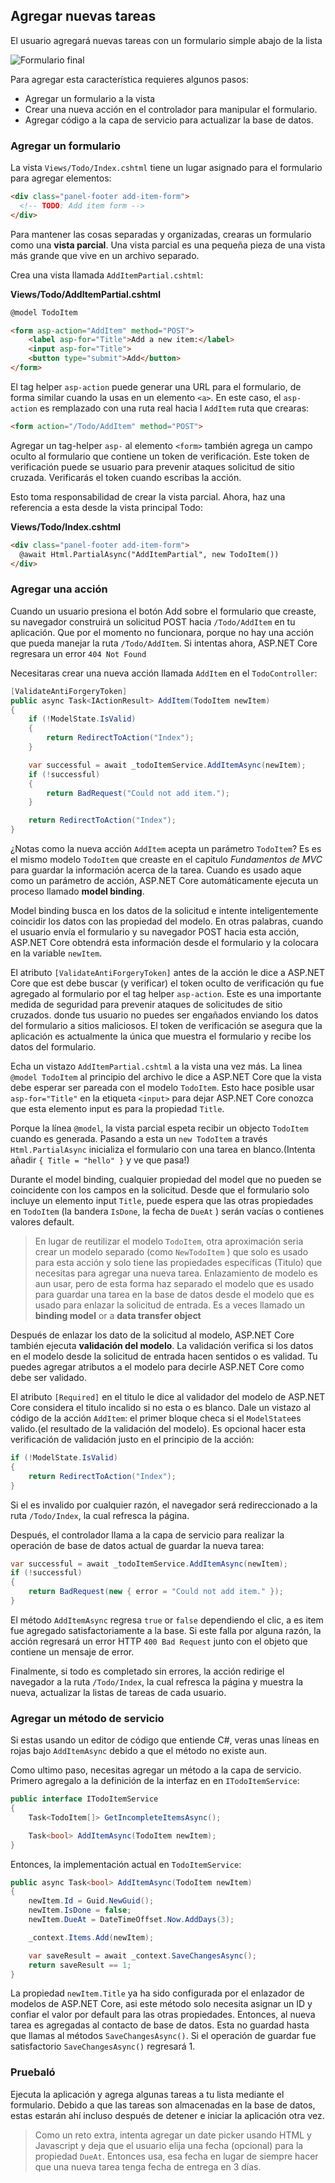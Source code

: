 ## Agregar nuevas tareas

El usuario agregará nuevas tareas con un formulario simple abajo de la lista

![Formulario final](final-form.png)

Para agregar esta característica requieres algunos pasos:

* Agregar un formulario a la vista
* Crear una nueva acción en el controlador para manipular el formulario.
* Agregar código a la capa de servicio para actualizar la base de datos.

### Agregar un formulario

La vista `Views/Todo/Index.cshtml` tiene un lugar asignado para el formulario para agregar elementos:

```html
<div class="panel-footer add-item-form">
  <!-- TODO: Add item form -->
</div>
```

Para mantener las cosas separadas y organizadas, crearas un formulario como una **vista parcial**. Una vista parcial es una pequeña pieza de una vista más grande que vive en un archivo separado.

Crea una vista llamada `AddItemPartial.cshtml`:

**Views/Todo/AddItemPartial.cshtml**

```html
@model TodoItem

<form asp-action="AddItem" method="POST">
    <label asp-for="Title">Add a new item:</label>
    <input asp-for="Title">
    <button type="submit">Add</button>
</form>
```

El tag helper `asp-action` puede generar una URL para el formulario, de forma similar cuando la usas en un elemento `<a>`. En este caso, el `asp-action` es remplazado con una ruta real hacia l `AddItem` ruta que crearas:

```html
<form action="/Todo/AddItem" method="POST">
```

Agregar un tag-helper `asp-` al elemento `<form>` también agrega un campo oculto al formulario que contiene un token de verificación. Este token de verificación puede se usuario para prevenir ataques solicitud de sitio cruzada. Verificarás el token cuando escribas la acción.

Esto toma responsabilidad de crear la vista parcial. Ahora, haz una referencia a esta desde la vista principal Todo:

**Views/Todo/Index.cshtml**

```html
<div class="panel-footer add-item-form">
  @await Html.PartialAsync("AddItemPartial", new TodoItem())
</div>
```

### Agregar una acción

Cuando un usuario presiona el botón Add sobre el formulario que creaste, su navegador construirá un solicitud POST hacia `/Todo/AddItem` en tu aplicación. Que por el momento no funcionara, porque no hay una acción que pueda manejar la ruta `/Todo/AddItem`. Si intentas ahora, ASP.NET Core regresara un error `404 Not Found`

Necesitaras crear una nueva acción llamada `AddItem` en el `TodoController`:

```csharp
[ValidateAntiForgeryToken]
public async Task<IActionResult> AddItem(TodoItem newItem)
{
    if (!ModelState.IsValid)
    {
        return RedirectToAction("Index");
    }

    var successful = await _todoItemService.AddItemAsync(newItem);
    if (!successful)
    {
        return BadRequest("Could not add item.");
    }

    return RedirectToAction("Index");
}
```

¿Notas como la nueva acción `AddItem` acepta un parámetro `TodoItem`? Es es el mismo modelo `TodoItem` que creaste en el capitulo _Fundamentos de MVC_ para guardar la información acerca de la tarea. Cuando es usado aque como un parámetro de acción, ASP.NET Core automáticamente ejecuta un proceso llamado **model binding**.

Model binding busca en los datos de la solicitud e intente inteligentemente coincidir los datos con las propiedad del modelo. En otras palabras, cuando el usuario envía el formulario y su navegador POST hacia esta acción, ASP.NET Core obtendrá esta información desde el formulario y la colocara en la variable `newItem`.

El atributo `[ValidateAntiForgeryToken]` antes de la acción le dice a ASP.NET Core que est debe buscar (y verificar) el token oculto de verificación qu fue agregado al formulario por el tag helper `asp-action`. Este es una importante medida de seguridad para prevenir ataques de solicitudes de sitio cruzados. donde tus usuario no puedes ser engañados enviando los datos del formulario a sitios maliciosos. El token de verificación se asegura que la aplicación es actualmente la única que muestra el formulario y recibe los datos del formulario.

Echa un vistazo `AddItemPartial.cshtml` a la vista una vez más. La linea `@model TodoItem` al principio del archivo le dice a ASP.NET Core que la vista debe esperar ser pareada con el modelo `TodoItem`. Esto hace posible  usar `asp-for="Title"` en la etiqueta `<input>` para dejar ASP.NET Core conozca que esta elemento input es para la propiedad `Title`.

Porque la línea `@model`, la vista parcial espeta recibir un objecto `TodoItem` cuando es generada. Pasando a esta un `new TodoItem` a través  `Html.PartialAsync` inicializa el formulario con una tarea en blanco.(Intenta añadir `{ Title = "hello" }`  y ve que pasa!)

Durante el model binding, cualquier propiedad del model que no pueden se coincidente con los campos en la solicitud. Desde que el formulario  solo incluye un elemento input `Title`, puede espera que las otras propiedades en `TodoItem` (la bandera `IsDone`, la fecha de `DueAt`  ) serán vacías o contienes valores default.

> En lugar de reutilizar el modelo `TodoItem`, otra aproximación seria crear un modelo separado (como `NewTodoItem` ) que solo es usado para esta acción y solo tiene las propiedades específicas (Titulo) que necesitas para agregar una nueva tarea. Enlazamiento de modelo es aun usar, pero de esta forma haz separado el modelo que es usado para guardar una tarea en la base de datos desde el modelo que es usado para enlazar la solicitud de entrada. Es a veces llamado un **binding model** or a **data transfer object**

Después de enlazar los dato de la solicitud al modelo, ASP.NET Core también ejecuta **validación del modelo**. La validación verifica si los datos en el modelo desde la solicitud de entrada hacen sentidos o es validad. Tu puedes agregar atributos a el modelo para decirle ASP.NET Core como debe ser validado.

El atributo  `[Required]` en el titulo le dice al validador del modelo de ASP.NET Core considera el titulo incalido si no esta o es blanco. Dale un vistazo al código de la acción  `AddItem`: el primer bloque checa si el `ModelState`es valido.(el resultado de la validación del modelo). Es opcional hacer esta verificación de validación justo en el principio de la acción:  

```csharp
if (!ModelState.IsValid)
{
    return RedirectToAction("Index");
}
```

Si el es invalido por cualquier razón, el navegador será redireccionado a la ruta  `/Todo/Index`, la cual refresca la página.

Después, el controlador llama a la capa de servicio para realizar la operación de base de datos actual de guardar la nueva tarea:

```csharp
var successful = await _todoItemService.AddItemAsync(newItem);
if (!successful)
{
    return BadRequest(new { error = "Could not add item." });
}
```

El método `AddItemAsync` regresa `true` or `false` dependiendo el clic, a es item fue agregado satisfactoriamente a la base. Si este falla por alguna razón, la acción regresará un error HTTP `400 Bad Request` junto con el objeto que contiene un mensaje de error.

Finalmente, si todo es completado sin errores, la acción redirige el navegador a la ruta `/Todo/Index`, la cual refresca la página y muestra la nueva, actualizar la listas de tareas de cada usuario.

### Agregar un método de servicio

Si estas usando un editor de código que entiende C#, veras unas líneas en rojas bajo `AddItemAsync` debido a que el método no existe aun.

Como ultimo paso, necesitas agregar un método a la capa de servicio. Primero agregalo a la definición de la interfaz en en `ITodoItemService`:

```csharp
public interface ITodoItemService
{
    Task<TodoItem[]> GetIncompleteItemsAsync();

    Task<bool> AddItemAsync(TodoItem newItem);
}
```

Entonces, la implementación actual en `TodoItemService`:

```csharp
public async Task<bool> AddItemAsync(TodoItem newItem)
{
    newItem.Id = Guid.NewGuid();
    newItem.IsDone = false;
    newItem.DueAt = DateTimeOffset.Now.AddDays(3);

    _context.Items.Add(newItem);

    var saveResult = await _context.SaveChangesAsync();
    return saveResult == 1;
}
```

La propiedad `newItem.Title` ya ha sido configurada por el enlazador de modelos de ASP.NET Core, asi este método solo necesita asignar un ID y confiar el valor por default  para las otras propiedades. Entonces, al nueva tarea es agregadas al contacto de base de datos. Esta no guardad hasta que llamas al métodos `SaveChangesAsync()`. Si el operación de guardar fue satisfactorio `SaveChangesAsync()` regresará 1.

### Pruebaló

Ejecuta la aplicación y agrega algunas tareas a tu lista mediante el formulario. Debido a que las tareas son almacenadas en la base de datos, estas estarán ahí incluso después de detener e iniciar la aplicación otra vez.

> Como un reto extra, intenta agregar un date picker usando HTML y Javascript y deja que el usuario elija una fecha (opcional) para la propiedad `DueAt`. Entonces usa, esa fecha en lugar de siempre hacer que una nueva tarea tenga fecha de entrega en 3 días.
